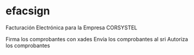 # efacsign
Facturación Electrónica para la Empresa CORSYSTEL

Firma los comprobantes con xades
Envía los comprobantes al sri
Autoriza los comprobantes

